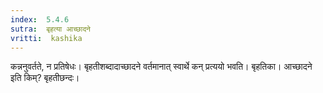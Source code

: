 ```yaml
---
index:  5.4.6
sutra:  बृहत्या आच्छादने
vritti:  kashika 
---
```


कन्ननुवर्तते, न प्रतिषेधः। बृहतीशब्दादाच्छादने वर्तमानात् स्वार्थे कन् प्रत्ययो भवति। बृहतिका। आच्छादने इति किम्? बृहतीछन्दः।

